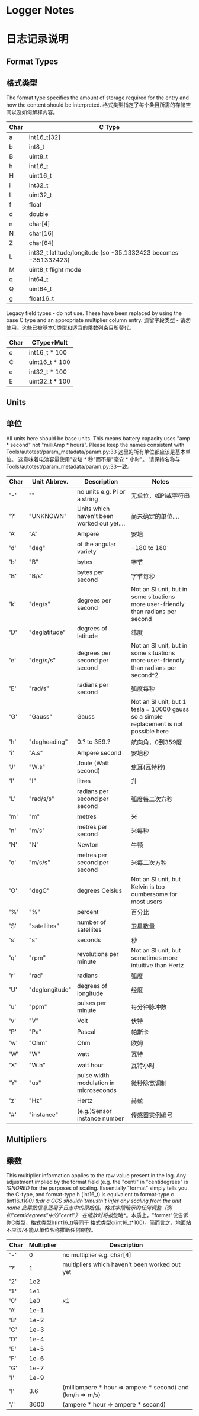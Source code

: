 # Logger Notes
# 日志记录说明

## Format Types
## 格式类型

The format type specifies the amount of storage required for the entry
and how the content should be interpreted.
格式类型指定了每个条目所需的存储空间以及如何解释内容。

| Char | C Type |
|------|--------|
|a   | int16_t[32]|
|b   | int8_t|
|B   | uint8_t|
|h   | int16_t|
|H   | uint16_t|
|i   | int32_t|
|I   | uint32_t|
|f   | float|
|d   | double|
|n   | char[4]|
|N   | char[16]|
|Z   | char[64]|
|L   | int32_t latitude/longitude (so -35.1332423 becomes -351332423)|
|M   | uint8_t flight mode|
|q   | int64_t|
|Q   | uint64_t|
|g   | float16_t|

Legacy field types - do not use.  These have been replaced by using  the base C type and an appropriate multiplier column entry.
遗留字段类型 - 请勿使用。这些已被基本C类型和适当的乘数列条目所替代。

| Char | CType+Mult   |
|------|--------------|
|  c   | int16_t * 100|
|  C   | uint16_t * 100|
|  e   | int32_t * 100|
|  E   | uint32_t * 100|

## Units
## 单位

All units here should be base units. 
This means battery capacity uses "amp \* second" not "milliAmp \* hours". 
Please keep the names consistent with Tools/autotest/param_metadata/param.py:33
这里的所有单位都应该是基本单位。
这意味着电池容量使用"安培 \* 秒"而不是"毫安 \* 小时"。
请保持名称与Tools/autotest/param_metadata/param.py:33一致。

| Char | Unit Abbrev. | Description | Notes |
|-----|---|---|---|
| '-' | "" | no units e.g. Pi or a string | 无单位，如Pi或字符串 |
| '?' | "UNKNOWN" | Units which haven't been worked out yet.... | 尚未确定的单位.... |
| 'A' | "A" | Ampere | 安培 |
| 'd' | "deg" | of the angular variety | -180 to 180 | 角度，范围-180到180 |
| 'b' | "B" | bytes | 字节 |
| 'B' | "B/s" | bytes per second | 字节每秒 |
| 'k' | "deg/s" | degrees per second | Not an SI unit, but in some situations more user-friendly than radians per second | 度每秒，非SI单位，但在某些情况下比弧度每秒更友好 |
| 'D' | "deglatitude" | degrees of latitude | 纬度 |
| 'e' | "deg/s/s" | degrees per second per second | Not an SI unit, but in some situations more user-friendly than radians per second^2 | 度每二次方秒，非SI单位，但有时比弧度每二次方秒更友好 |
| 'E' | "rad/s" | radians per second | 弧度每秒 |
| 'G' | "Gauss" | Gauss | Not an SI unit, but 1 tesla = 10000 gauss so a simple replacement is not possible here | 高斯，非SI单位，1特斯拉=10000高斯，所以无法简单替换 |
| 'h' | "degheading" | 0.? to 359.? | 航向角，0到359度 |
| 'i' | "A.s" | Ampere second | 安培秒 |
| 'J' | "W.s" | Joule (Watt second) | 焦耳(瓦特秒) |
| 'l' | "l" | litres | 升 |
| 'L' | "rad/s/s" | radians per second per second | 弧度每二次方秒 |
| 'm' | "m" | metres | 米 |
| 'n' | "m/s" | metres per second | 米每秒 |
| 'N' | "N" | Newton | 牛顿 |
| 'o' | "m/s/s" | metres per second per second | 米每二次方秒 |
| 'O' | "degC" | degrees Celsius | Not an SI unit, but Kelvin is too cumbersome for most users | 摄氏度，非SI单位，但开尔文对大多数用户来说太繁琐 |
| '%' | "%" | percent | 百分比 |
| 'S' | "satellites" | number of satellites | 卫星数量 |
| 's' | "s" | seconds | 秒 |
| 'q' | "rpm" | revolutions per minute | Not an SI unit, but sometimes more intuitive than Hertz | 每分钟转数，非SI单位，但有时比赫兹更直观 |
| 'r' | "rad" | radians | 弧度 |
| 'U' | "deglongitude" | degrees of longitude | 经度 |
| 'u' | "ppm" | pulses per minute | 每分钟脉冲数 |
| 'v' | "V" | Volt | 伏特 |
| 'P' | "Pa" | Pascal | 帕斯卡 |
| 'w' | "Ohm" | Ohm | 欧姆 |
| 'W' | "W" | watt | 瓦特 |
| 'X' | "W.h" | watt hour | 瓦特小时 |
| 'Y' | "us" | pulse width modulation in microseconds | 微秒脉宽调制 |
| 'z' | "Hz" | Hertz | 赫兹 |
| '#' | "instance" | (e.g.)Sensor instance number | 传感器实例编号 |

## Multipliers
## 乘数

This multiplier information applies to the raw value present in the
log. Any adjustment implied by the format field (e.g. the "centi"
in "centidegrees" is *IGNORED* for the purposes of scaling.
Essentially "format" simply tells you the C-type, and format-type h
(int16_t) is equivalent to format-type c (int16_t*100)
tl;dr a GCS shouldn't/mustn't infer any scaling from the unit name
此乘数信息适用于日志中的原始值。格式字段暗示的任何调整（例如"centidegrees"中的"centi"）
在缩放时将被*忽略*。本质上，"format"仅告诉你C类型，格式类型h(int16_t)等同于
格式类型c(int16_t*100)。简而言之，地面站不应该/不能从单位名称推断任何缩放。

| Char | Multiplier | Description |
|------|------------|---|
| '-' | 0 | no multiplier e.g. char[4] | 无乘数，如char[4] |
| '?' | 1 | multipliers which haven't been worked out yet | 尚未确定的乘数 |
| '2' | 1e2 | | 100倍 |
| '1' | 1e1 | | 10倍 |
| '0' | 1e0 | x1 | 1倍 |
| 'A' | 1e-1 | | 0.1倍 |
| 'B' | 1e-2 | | 0.01倍 |
| 'C' | 1e-3 | | 0.001倍 |
| 'D' | 1e-4 | | 0.0001倍 |
| 'E' | 1e-5 | | 0.00001倍 |
| 'F' | 1e-6 | | 0.000001倍 |
| 'G' | 1e-7 | | 0.0000001倍 |
| 'I' | 1e-9 | | 0.000000001倍 |
| '!' | 3.6 | (milliampere \* hour => ampere \* second) and (km/h => m/s) | 毫安时转安培秒和千米每小时转米每秒 |
| '/' | 3600 | (ampere \* hour => ampere \* second) | 安培小时转安培秒 |
